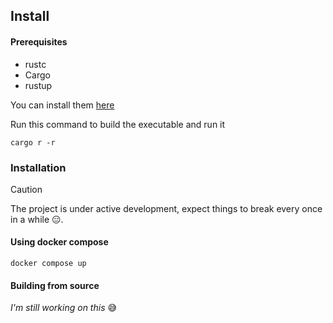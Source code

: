 ## Install

#### Prerequisites
- rustc
- Cargo
- rustup

You can install them [here](https://www.rust-lang.org/tools/install)

Run this command to build the executable and run it
```
cargo r -r
```

### Installation
> [!CAUTION]
>
> The project is under active development, expect things to break every once in a while 😑.


#### Using docker compose

```
docker compose up
```

#### Building from source
_I'm still working on this_ 😅

<br/><br/>